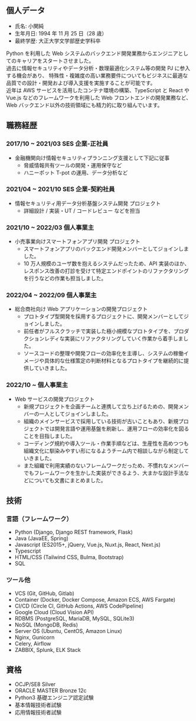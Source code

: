 ## 個人データ
- 氏名: 小関純
- 生年月日: 1994 年 11 月 25 日（28 歳）
- 最終学歴: 大正大学文学部歴史学科卒

Python を利用した Web システムのバックエンド開発業務からエンジニアとしてのキャリアをスタートさせました。<br/>
過去に情報セキュリティやデータ分析・数理最適化システム等の開発 PJ に参入する機会があり、
特殊性・複雑度の高い業務要件についてもビジネスに最適な品質での設計・開発および導入支援を実施することが可能です。<br/>
近年は AWS サービスを活用したコンテナ環境の構築、TypeScript と React や Vue.js などのフレームワークを利用した Web フロントエンドの開発業務など、Web バックエンド以外の技術領域にも精力的に取り組んでいます。

## 職務経歴
### 2017/10 ~ 2021/03  SES 企業-正社員
- 金融機関向け情報セキュリティプランニング支援として下記に従事
  - 脅威情報共有ツールの開発・運用保守など
  - ハニーポット T-pot の運用、データ分析など

### 2021/04 ~ 2021/10 SES 企業-契約社員
- 情報セキュリティ用データ分析基盤システム開発 プロジェクト
  - 詳細設計 / 実装・UT / コードレビュー などを担当
### 2021/10 ~ 2022/03 個人事業主
- 小売事業向けスマートフォンアプリ開発 プロジェクト
  - スマートフォンアプリのバックエンド開発メンバーとしてジョインしました。
  - 10 万人規模のユーザ数を抱えるシステムだったため、API 実装のほか、レスポンス改善の打診を受けて特定エンドポイントのリファクタリングを行うなどの作業も担当しました。
### 2022/04 ~ 2022/09  個人事業主
- 総合商社向け Web アプリケーションの開発プロジェクト
  - プロトタイプ型開発を採用するプロジェクトに、開発メンバーとしてジョインしました。
  - 前任者がフルスクラッチで実装した極小規模なプロトタイプを、プロダクションレディな実装にリファクタリングしていく作業から着手しました。
  - ソースコードの整理や開発フローの効率化を主導し、システムの稼働イメージや具体的な仕様策定の判断材料となるプロトタイプを継続的に提供していきました。
### 2022/10 ~ 個人事業主
- Web サービスの開発プロジェクト
  - 新規プロジェクトを企画チームと連携して立ち上げるための、開発メンバーの一人としてジョインしました。
  - 組織のメインサービスで採用している技術が古いこともあり、新規プロジェクトでは開発言語や運用基盤を刷新し、運用フローの効率化を図ることを目指しました。
  - コーディング規約や導入ツール・作業手順などは、生産性を高めつつも組織文化に馴染みやすい形になるようチーム内で相談しながら制定していきました。
  - また組織で利用実績のないフレームワークだっため、不慣れなメンバーでもフレームワークを生かした実装ができるよう、大まかな設計手法などについても文書にまとめました。

## 技術
### 言語（フレームワーク）
- Python (Django, Django REST framework, Flask)
- Java (JavaEE, Spring)
- Javascript (ES2015+, jQuery, Vue.js, Nuxt.js, React, Next.js)
- Typescript
- HTML/CSS (Tailwind CSS, Bulma, Bootstrap)
- SQL

### ツール他
- VCS (Git, GitHub, Gitlab)
- Container (Docker, Docker Compose, Amazon ECS, AWS Fargate)
- CI/CD (Circle CI, GitHub Actions, AWS CodePipeline)
- Google Cloud (Cloud Vision API)
- RDBMS (PostgreSQL, MariaDB, MySQL, SQLite3)
- NoSQL (MongoDB, Redis)
- Server OS (Ubuntu, CentOS, Amazon Linux)
- Nginx, Gunicorn
- Celery, Airflow
- ZABBIX, Splunk, ELK Stack

## 資格
- OCJP/SE8 Silver
- ORACLE MASTER Bronze 12c
- Python3 基礎エンジニア認定試験
- 基本情報技術者試験
- 応用情報技術者試験

